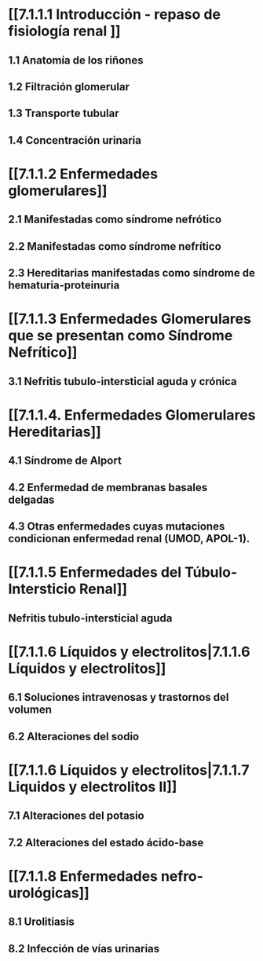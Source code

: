 # [[7.1.1.1 Introducción - repaso de fisiología renal  ]]
## 1.1 Anatomía de los riñones  
## 1.2 Filtración glomerular  
## 1.3 Transporte tubular  
## 1.4 Concentración urinaria
# [[7.1.1.2 Enfermedades glomerulares]]
## 2.1 Manifestadas como síndrome nefrótico  
## 2.2 Manifestadas como síndrome nefrítico  
## 2.3 Hereditarias manifestadas como síndrome de hematuria-proteinuria
# [[7.1.1.3 Enfermedades Glomerulares que se presentan como Síndrome Nefrítico]]
## 3.1 Nefritis tubulo-intersticial aguda y crónica  
# [[7.1.1.4. Enfermedades Glomerulares Hereditarias]]  
## 4.1 Síndrome de Alport  

## 4.2 Enfermedad de membranas basales delgadas

## 4.3 Otras enfermedades cuyas mutaciones condicionan enfermedad renal (UMOD, APOL-1).
# [[7.1.1.5 Enfermedades del Túbulo-Intersticio Renal]]
## Nefritis tubulo-intersticial aguda
# [[7.1.1.6 Líquidos y electrolitos|7.1.1.6 Líquidos y electrolitos]]
## 6.1 Soluciones intravenosas y trastornos del volumen  
## 6.2 Alteraciones del sodio
# [[7.1.1.6 Líquidos y electrolitos|7.1.1.7 Liquidos y electrolitos II]]
## 7.1 Alteraciones del potasio
## 7.2 Alteraciones del estado ácido-base
# [[7.1.1.8 Enfermedades nefro-urológicas]]
## 8.1 Urolitiasis  
## 8.2 Infección de vías urinarias